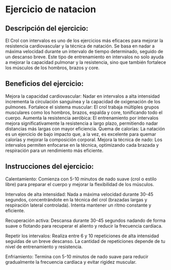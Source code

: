 # Ejercicio de natacion

## Descripción del ejercicio:

El Crol con intervalos es uno de los ejercicios más eficaces para mejorar la resistencia cardiovascular y la técnica de natación. Se basa en nadar a máxima velocidad durante un intervalo de tiempo determinado, seguido de un descanso breve. Este tipo de entrenamiento en intervalos no solo ayuda a mejorar la capacidad pulmonar y la resistencia, sino que también fortalece los músculos de los hombros, brazos y core.

## Beneficios del ejercicio:

Mejora la capacidad cardiovascular: Nadar en intervalos a alta intensidad incrementa la circulación sanguínea y la capacidad de oxigenación de los pulmones.
Fortalece el sistema muscular: El crol trabaja múltiples grupos musculares como los hombros, brazos, espalda y core, tonificando todo el cuerpo.
Aumenta la resistencia aeróbica: El entrenamiento por intervalos mejora significativamente la resistencia a largo plazo, permitiendo nadar distancias más largas con mayor eficiencia.
Quema de calorías: La natación es un ejercicio de bajo impacto que, a la vez, es excelente para quemar calorías y mejorar la composición corporal.
Mejora la técnica de nado: Los intervalos permiten enfocarse en la técnica, optimizando cada brazada y respiración para un rendimiento más eficiente.

## Instrucciones del ejercicio:
Calentamiento: Comienza con 5-10 minutos de nado suave (crol o estilo libre) para preparar el cuerpo y mejorar la flexibilidad de los músculos.

Intervalos de alta intensidad: Nada a máxima velocidad durante 30-45 segundos, concentrándote en la técnica del crol (brazadas largas y respiración lateral controlada). Intenta mantener un ritmo constante y eficiente.

Recuperación activa: Descansa durante 30-45 segundos nadando de forma suave o flotando para recuperar el aliento y reducir la frecuencia cardíaca.

Repetir los intervalos: Realiza entre 6 y 10 repeticiones de alta intensidad seguidas de un breve descanso. La cantidad de repeticiones depende de tu nivel de entrenamiento y resistencia.

Enfriamiento: Termina con 5-10 minutos de nado suave para reducir gradualmente la frecuencia cardíaca y evitar rigidez muscular.

